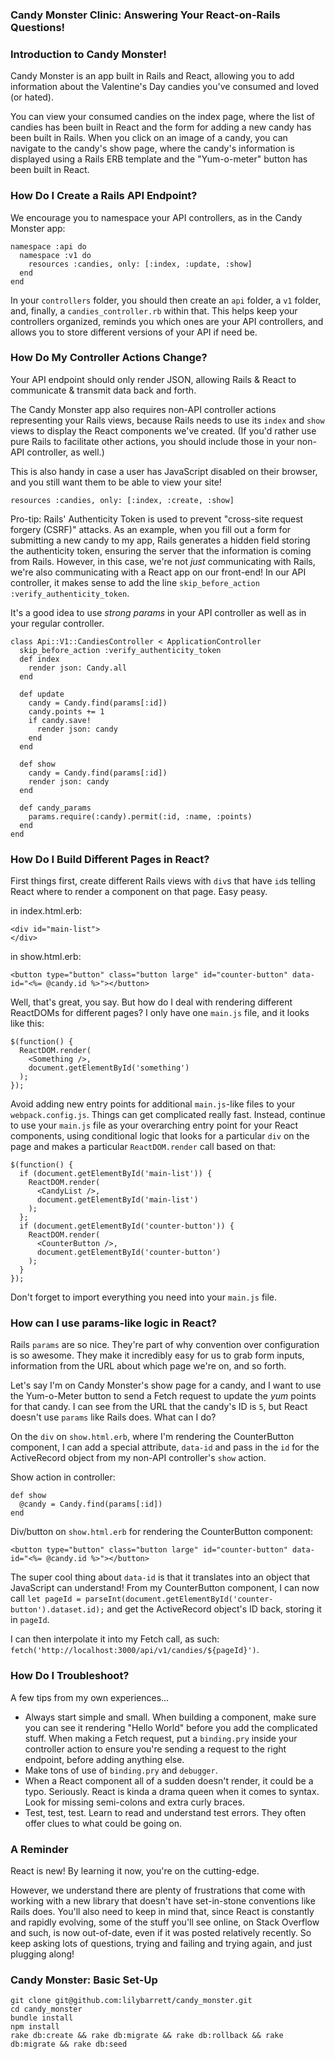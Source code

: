 ### Candy Monster Clinic: Answering Your React-on-Rails Questions!

### Introduction to Candy Monster!

Candy Monster is an app built in Rails and React, allowing you to add information about the Valentine's Day candies you've consumed and loved (or hated).

You can view your consumed candies on the index page, where the list of candies has been built in React and the form for adding a new candy has been built in Rails. When you click on an image of a candy, you can navigate to the candy's show page, where the candy's information is displayed using a Rails ERB template and the "Yum-o-meter" button has been built in React.

### How Do I Create a Rails API Endpoint?

We encourage you to namespace your API controllers, as in the Candy Monster app:

```
namespace :api do
  namespace :v1 do
    resources :candies, only: [:index, :update, :show]
  end
end
```

In your `controllers` folder, you should then create an `api` folder, a `v1` folder, and, finally, a `candies_controller.rb` within that. This helps keep your controllers organized, reminds you which ones are your API controllers, and allows you to store different versions of your API if need be.

### How Do My Controller Actions Change?

Your API endpoint should only render JSON, allowing Rails & React to communicate & transmit data back and forth.

The Candy Monster app also requires non-API controller actions representing your Rails views, because Rails needs to use its `index` and `show` views to display the React components we've created. (If you'd rather use pure Rails to facilitate other actions, you should include those in your non-API controller, as well.)

This is also handy in case a user has JavaScript disabled on their browser, and you still want them to be able to view your site!

```
resources :candies, only: [:index, :create, :show]

```

Pro-tip: Rails' Authenticity Token is used to prevent "cross-site request forgery (CSRF)" attacks. As an example, when you fill out a form for submitting a new candy to my app, Rails generates a hidden field storing the authenticity token, ensuring the server that the information is coming from Rails. However, in this case, we're not _just_ communicating with Rails, we're also communicating with a React app on our front-end! In our API controller, it makes sense to add the line `skip_before_action :verify_authenticity_token`.

It's a good idea to use *strong params* in your API controller as well as in your regular controller.

```
class Api::V1::CandiesController < ApplicationController
  skip_before_action :verify_authenticity_token
  def index
    render json: Candy.all
  end

  def update
    candy = Candy.find(params[:id])
    candy.points += 1
    if candy.save!
      render json: candy
    end
  end

  def show
    candy = Candy.find(params[:id])
    render json: candy
  end

  def candy_params
    params.require(:candy).permit(:id, :name, :points)
  end
end
```

### How Do I Build Different Pages in React?

First things first, create different Rails views with `div`s that have `id`s telling React where to render a component on that page. Easy peasy.

in index.html.erb:

```
<div id="main-list">
</div>
```

in show.html.erb:

```
<button type="button" class="button large" id="counter-button" data-id="<%= @candy.id %>"></button>
```

Well, that's great, you say. But how do I deal with rendering different ReactDOMs for different pages? I only have one `main.js` file, and it looks like this:

```
$(function() {
  ReactDOM.render(
    <Something />,
    document.getElementById('something')
  );
});
```

Avoid adding new entry points for additional `main.js`-like files to your `webpack.config.js`. Things can get complicated really fast. Instead, continue to use your `main.js` file as your overarching entry point for your React components, using conditional logic that looks for a particular `div` on the page and makes a particular `ReactDOM.render` call based on that:

```
$(function() {
  if (document.getElementById('main-list')) {
    ReactDOM.render(
      <CandyList />,
      document.getElementById('main-list')
    );
  };
  if (document.getElementById('counter-button')) {
    ReactDOM.render(
      <CounterButton />,
      document.getElementById('counter-button')
    );
  }
});
```

Don't forget to import everything you need into your `main.js` file.

### How can I use params-like logic in React?

Rails `params` are so nice. They're part of why convention over configuration is so awesome. They make it incredibly easy for us to grab form inputs, information from the URL about which page we're on, and so forth.

Let's say I'm on Candy Monster's show page for a candy, and I want to use the Yum-o-Meter button to send a Fetch request to update the *yum* points for that candy. I can see from the URL that the candy's ID is `5`, but React doesn't use `params` like Rails does. What can I do?

On the `div` on `show.html.erb`, where I'm rendering the CounterButton component, I can add a special attribute, `data-id` and pass in the `id` for the ActiveRecord object from my non-API controller's `show` action.

Show action in controller:

```
def show
  @candy = Candy.find(params[:id])
end
```

Div/button on `show.html.erb` for rendering the CounterButton component:

```
<button type="button" class="button large" id="counter-button" data-id="<%= @candy.id %>"></button>
```

The super cool thing about `data-id` is that it translates into an object that JavaScript can understand! From my CounterButton component, I can now call `let pageId = parseInt(document.getElementById('counter-button').dataset.id);` and get the ActiveRecord object's ID back, storing it in `pageId`.

I can then interpolate it into my Fetch call, as such: `fetch('http://localhost:3000/api/v1/candies/${pageId}')`.

### How Do I Troubleshoot?

A few tips from my own experiences...

* Always start simple and small. When building a component, make sure you can see it rendering "Hello World" before you add the complicated stuff. When making a Fetch request, put a `binding.pry` inside your controller action to ensure you're sending a request to the right endpoint, before adding anything else.
* Make tons of use of `binding.pry` and `debugger`.
* When a React component all of a sudden doesn't render, it could be a typo. Seriously. React is kinda a drama queen when it comes to syntax. Look for missing semi-colons and extra curly braces.
* Test, test, test. Learn to read and understand test errors. They often offer clues to what could be going on.

### A Reminder

React is new! By learning it now, you're on the cutting-edge.

However, we understand there are plenty of frustrations that come with working with a new library that doesn't have set-in-stone conventions like Rails does. You'll also need to keep in mind that, since React is constantly and rapidly evolving, some of the stuff you'll see online, on Stack Overflow and such, is now out-of-date, even if it was posted relatively recently. So keep asking lots of questions, trying and failing and trying again, and just plugging along!


### Candy Monster: Basic Set-Up

```
git clone git@github.com:lilybarrett/candy_monster.git
cd candy_monster
bundle install
npm install
rake db:create && rake db:migrate && rake db:rollback && rake db:migrate && rake db:seed
```
